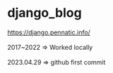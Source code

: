 # django_blog
https://django.pennatic.info/
<br/><br/>
2017~2022 => Worked locally
<br/><br/>
2023.04.29 => github first commit
